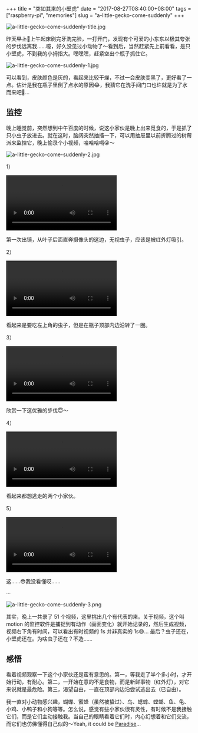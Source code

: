 +++
title = "突如其来的小壁虎"
date = "2017-08-27T08:40:00+08:00"
tags = ["raspberry-pi", "memories"]
slug = "a-little-gecko-come-suddenly"
+++

![a-little-gecko-come-suddenly-title.jpg](/images/a-little-gecko-come-suddenly-title.jpg "小壁虎")

昨天~~早上~~🌚上午起床刷完牙洗完脸，一打开门，发现有个可爱的小东东以极其夸张的步伐远离我……噫，好久没见过小动物了～看到后，当然赶紧先上前看看，是只小壁虎，不到我的小拇指大。嘿嘿嘿，赶紧空出个瓶子抓住它。

![a-little-gecko-come-suddenly-1.jpg](/images/a-little-gecko-come-suddenly-1.jpg "捕获成功")

可以看到，皮肤颜色是灰的，看起来比较干燥，不过一会皮肤变黑了，更好看了一点。估计是我在瓶子里倒了点水的原因😂，我猜它在洗手间门口也许就是为了水而来吧🤔...

## 监控

晚上睡觉前，突然想到中午百度的时候，说这小家伙是晚上出来觅食的，于是抓了只小虫子放进去。就在这时，脑阔突然抽搐一下，可以用抽屉里以前折腾过的树莓派来监控它，晚上偷录个小视频，哈哈哈嗝😜～

![a-little-gecko-come-suddenly-2.jpg](/images/a-little-gecko-come-suddenly-2.jpg "树莓派已就位")

1）

<video src="/videos/a-little-gecko-come-suddenly-1.mp4" controls></video>

第一次出镜，从叶子后面直奔摄像头的这边，无视虫子，应该是被红外灯吸引。

2）

<video src="/videos/a-little-gecko-come-suddenly-2.mp4" controls></video>

看起来是要吃左上角的虫子，但是在瓶子顶部内边沿转了一圈。

3）

<video src="/videos/a-little-gecko-come-suddenly-3.mp4" controls></video>

欣赏一下这优雅的步伐😇～

4）

<video src="/videos/a-little-gecko-come-suddenly-4.mp4" controls></video>

看起来都想逃走的两个小家伙。

5）

<video src="/videos/a-little-gecko-come-suddenly-5.mp4" controls></video>

这……😳我没看懂哎……

···

![a-little-gecko-come-suddenly-3.png](/images/a-little-gecko-come-suddenly-3.png "树莓派一个晚上录下的视频")

其实，晚上一共录了 51 个视频，这里挑出几个有代表的来。关于视频，这个叫 motion 的监控软件是捕捉到有动作（画面变化）就开始记录的，然后生成视频，视频右下角有时间，可以看出有时视频的 1s 并非真实的 1s😅... 最后？虫子还在，小壁虎还在。为啥虫子还在？不造……

## 感悟

看着视频观察一下这个小家伙还是蛮有意思的。第一，等我走了半个多小时，才开始行动，有耐心。第二，一开始在意的不是食物，而是新鲜事物（红外灯），对它来说就是最危险。第三，渴望自由，一直在顶部内边沿尝试逃出去（已自由）。

我一直对小动物感兴趣，蝴蝶、蜜蜂（虽然被蛰过）、鸟、蟋蟀、螳螂、鱼、龟、小鸡、小鸭子和小狗等等。怎么说，感觉有些小家伙很有灵性，有时候不是我接触它们，而是它们主动接触我。当自己的眼睛看着它们时，内心幻想着和它们交流，而它们也仿佛懂得自己似的～Yeah, it could be [Paradise](https://music.163.com/song?id=17177236)...
